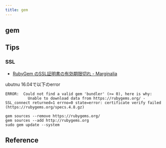 ```yaml
---
title: gem
---
```


## gem


## Tips

### SSL
* [RubyGem のSSL証明書の有効期限切れ \- Marginalia](http://d.hatena.ne.jp/obelisk2+marginalia/20170118/1484717722)

ubutnu 16.04で以下のerror

```
ERROR:  Could not find a valid gem 'bundler' (>= 0), here is why:
          Unable to download data from https://rubygems.org/ - SSL_connect returned=1 errno=0 state=error: certificate verify failed (https://rubygems.org/specs.4.8.gz)
```

```
gem sources --remove https://rubygems.org/
gem sources --add http://rubygems.org
sudo gem update --system
```

## Reference
